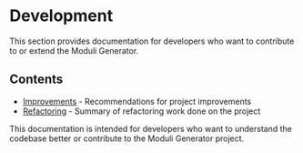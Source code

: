 # Development

This section provides documentation for developers who want to contribute to or extend the Moduli Generator.

## Contents

- [Improvements](improvements.md) - Recommendations for project improvements
- [Refactoring](refactoring.md) - Summary of refactoring work done on the project

This documentation is intended for developers who want to understand the codebase better or contribute to the Moduli
Generator project.